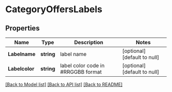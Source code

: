 # CategoryOffersLabels

## Properties
Name | Type | Description | Notes
------------ | ------------- | ------------- | -------------
**Labelname** | **string** | label name | [optional] [default to null]
**Labelcolor** | **string** | label color code in #RRGGBB format | [optional] [default to null]

[[Back to Model list]](../README.md#documentation-for-models) [[Back to API list]](../README.md#documentation-for-api-endpoints) [[Back to README]](../README.md)

